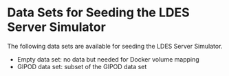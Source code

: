 # Data Sets for Seeding the LDES Server Simulator
The following data sets are available for seeding the LDES Server Simulator.
* Empty data set: no data but needed for Docker volume mapping
* GIPOD data set: subset of the GIPOD data set
